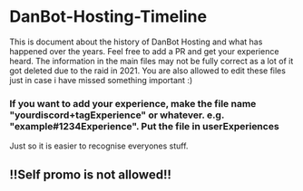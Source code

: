 # DanBot-Hosting-Timeline

This is document about the history of DanBot Hosting and what has happened over the years. Feel free to add a PR and get your experience heard.
The information in the main files may not be fully correct as a lot of it got deleted due to the raid in 2021. You are also allowed to edit these files just in case i have missed something important :)

### If you want to add your experience, make the file name "yourdiscord+tagExperience" or whatever. e.g. "example#1234Experience". Put the file in userExperiences
Just so it is easier to recognise everyones stuff.

## !!Self promo is not allowed!!